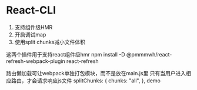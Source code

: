# React-CLI

1. 支持组件级HMR
2. 开启调试map
3. 使用split chunks减小文件体积

这两个插件用于支持react组件级hmr
npm install -D @pmmmwh/react-refresh-webpack-plugin react-refresh

路由懒加载可让webpack单独打包模块，而不是放在main.js里
只有当用户进入相应路由，才会请求响应js文件
splitChunks: {
            chunks: "all",
        },
        demo